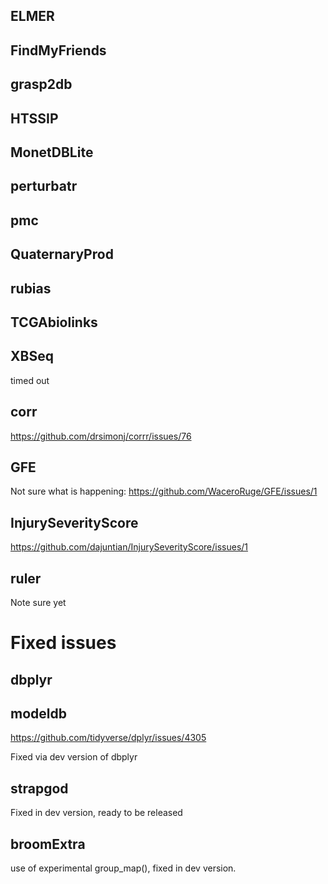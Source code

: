 
## ELMER
## FindMyFriends
## grasp2db
## HTSSIP
## MonetDBLite
## perturbatr
## pmc
## QuaternaryProd
## rubias
## TCGAbiolinks
## XBSeq

timed out

## corr 

https://github.com/drsimonj/corrr/issues/76

## GFE

Not sure what is happening: https://github.com/WaceroRuge/GFE/issues/1

## InjurySeverityScore

https://github.com/dajuntian/InjurySeverityScore/issues/1

## ruler

Note sure yet

# Fixed issues

## dbplyr 
## modeldb

https://github.com/tidyverse/dplyr/issues/4305

Fixed via dev version of dbplyr

## strapgod

Fixed in dev version, ready to be released

## broomExtra

use of experimental group_map(), fixed in dev version. 

